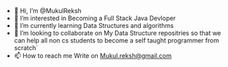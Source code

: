 - 👋 Hi, I’m @MukulReksh
- 👀 I’m interested in Becoming a Full Stack Java Devloper
- 🌱 I’m currently learning Data Structures and algorithms
- 💞️ I’m looking to collaborate on My Data Structure repositries so that we can help all non cs students to become a self taught programmer from scratch`
- 📫 How to reach me Write on Mukul.reksh@gmail.com

<!---
MukulReksh/MukulReksh is a ✨ special ✨ repository because its `README.md` (this file) appears on your GitHub profile.
You can click the Preview link to take a look at your changes.
--->
